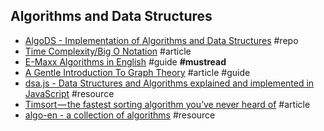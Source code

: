 ## Algorithms and Data Structures

- [AlgoDS - Implementation of Algorithms and Data Structures](https://github.com/sherxon/AlgoDS) #repo
- [Time Complexity/Big O Notation](https://medium.com/javascript-scene/time-complexity-big-o-notation-1a4310c3ee4b) #article
- [E-Maxx Algorithms in English](https://e-maxx-eng.appspot.com) #guide **#mustread**
- [A Gentle Introduction To Graph Theory](https://dev.to/vaidehijoshi/a-gentle-introduction-to-graph-theory) #article #guide
- [dsa.js - Data Structures and Algorithms explained and implemented in JavaScript](https://github.com/amejiarosario/dsa.js-data-structures-algorithms-javascript) #resource
- [Timsort — the fastest sorting algorithm you’ve never heard of](https://skerritt.blog/timsort-the-fastest-sorting-algorithm-youve-never-heard-of) #article
- [algo-en - a collection of algorithms](https://labuladong.gitbook.io/algo-en) #resource
